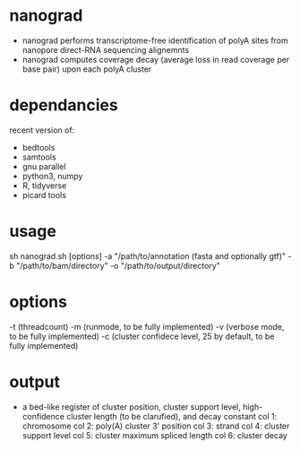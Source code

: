 # nanograd

- nanograd performs transcriptome-free identification of polyA sites from nanopore direct-RNA sequencing alignemnts 
- nanograd computes coverage decay (average loss in read coverage per base pair) upon each polyA cluster 

# dependancies 
recent version of: 
- bedtools 
- samtools 
- gnu parallel 
- python3, numpy 
- R, tidyverse 
- picard tools 


# usage 
sh nanograd.sh [options] -a "/path/to/annotation (fasta and optionally gtf)" -b "/path/to/bam/directory" -o "/path/to/output/directory" 

# options 
-t (threadcount)
-m (runmode, to be fully implemented)
-v (verbose mode, to be fully implemented)
-c (cluster confidece level, 25 by default, to be fully implemented)

# output 
- a bed-like register of cluster position, cluster support level, high-confidence cluster length (to be clarufied), and decay constant
    col 1: chromosome
    col 2: poly(A) cluster 3' position 
    col 3: strand 
    col 4: cluster support level 
    col 5: cluster maximum spliced length 
    col 6: cluster decay

    